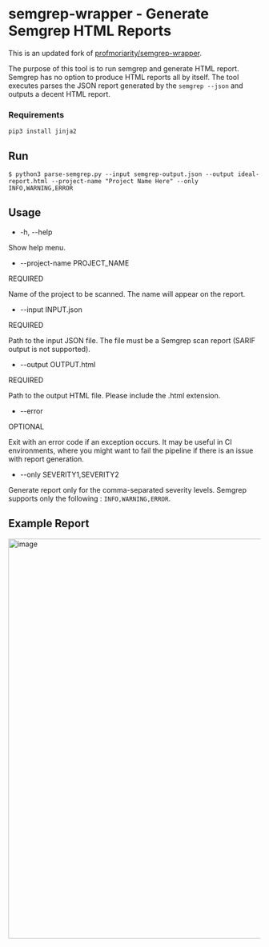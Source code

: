 # semgrep-wrapper - Generate Semgrep HTML Reports 

This is an updated fork of [profmoriarity/semgrep-wrapper](https://github.com/profmoriarity/semgrep-wrapper).

The purpose of this tool is to run semgrep and generate HTML report. Semgrep has no option to produce HTML reports all by itself. The tool executes parses the JSON report generated by the `semgrep --json` and outputs a decent HTML report.

### Requirements

```
pip3 install jinja2
```

## Run

```
$ python3 parse-semgrep.py --input semgrep-output.json --output ideal-report.html --project-name "Project Name Here" --only INFO,WARNING,ERROR
```

## Usage

- -h, --help

Show help menu.

- --project-name PROJECT_NAME

REQUIRED

Name of the project to be scanned. The name will appear on the report.

- --input INPUT.json

REQUIRED

Path to the input JSON file. The file must be a Semgrep scan report
(SARIF output is not supported).

- --output OUTPUT.html

REQUIRED

Path to the output HTML file. Please include the .html extension.

- --error

OPTIONAL

Exit with an error code if an exception occurs. It may be useful in 
CI environments, where you might want to fail the pipeline 
if there is an issue with report generation.

- --only SEVERITY1,SEVERITY2

Generate report only for the comma-separated severity levels. 
Semgrep supports only the following : `INFO,WARNING,ERROR`.


## Example Report

<img width="800" alt="image" src="https://github.com/user-attachments/assets/3946d350-128f-44c8-a586-33615383eaac" />
